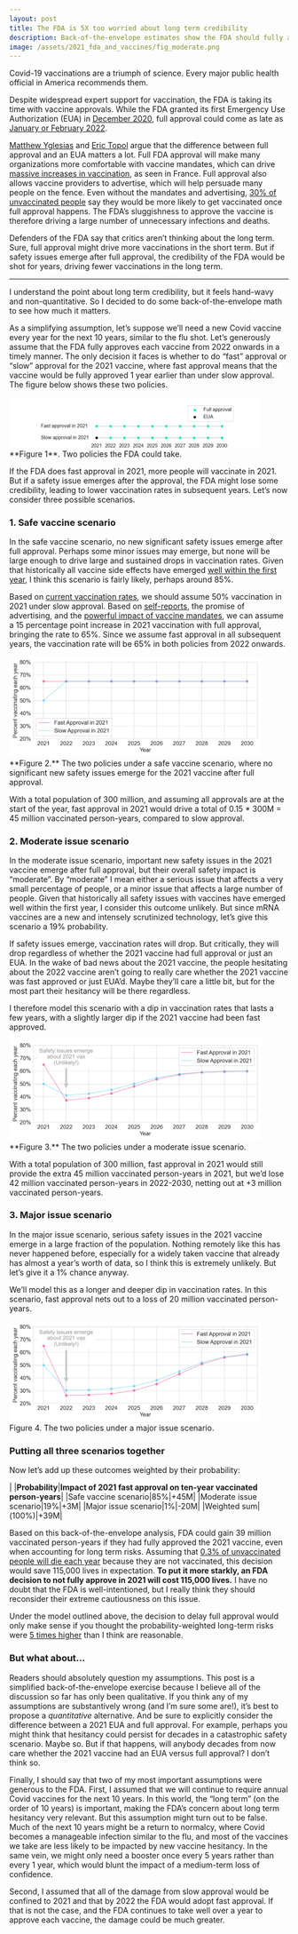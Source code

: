 ```yaml
---
layout: post
title: The FDA is 5X too worried about long term credibility
description: Back-of-the-envelope estimates show the FDA should fully approve the Covid vaccines now.
image: /assets/2021_fda_and_vaccines/fig_moderate.png
---
```



Covid-19 vaccinations are a triumph of science. Every major public health official in America recommends them. 

Despite widespread expert support for vaccination, the FDA is taking its time with vaccine approvals. While the FDA granted its first Emergency Use Authorization (EUA) in [December 2020](https://www.fda.gov/emergency-preparedness-and-response/coronavirus-disease-2019-covid-19/pfizer-biontech-covid-19-vaccine), full approval could come as late as [January or February 2022](https://www.healthline.com/health-news/when-will-the-fda-give-full-approval-for-covid-19-vaccines#Employer-COVID-19-vaccine-mandates).

[Matthew Yglesias](https://www.slowboring.com/p/vaccine-fda-approve) and [Eric Topol](https://www.nytimes.com/2021/07/01/opinion/fda-vaccines-full-approval.html) argue that the difference between full approval and an EUA matters a lot. Full FDA approval will make many organizations more comfortable with vaccine mandates, which can drive [massive increases in vaccination](https://www.economist.com/graphic-detail/2021/07/14/why-vaccine-shy-french-are-suddenly-rushing-to-get-jabbed), as seen in France. Full approval also allows vaccine providers to advertise, which will help persuade many people on the fence. Even without the mandates and advertising, [30% of unvaccinated people](https://www.kff.org/coronavirus-covid-19/poll-finding/kff-covid-19-vaccine-monitor-june-2021/) say they would be more likely to get vaccinated once full approval happens. The FDA’s sluggishness to approve the vaccine is therefore driving a large number of unnecessary infections and deaths.

Defenders of the FDA say that critics aren’t thinking about the long term. Sure, full approval might drive more vaccinations in the short term. But if safety issues emerge after full approval, the credibility of the FDA would be shot for years, driving fewer vaccinations in the long term.

---

I understand the point about long term credibility, but it feels hand-wavy and non-quantitative. So I decided to do some back-of-the-envelope math to see how much it matters.

As a simplifying assumption, let’s suppose we’ll need a new Covid vaccine every year for the next 10 years, similar to the flu shot. Let’s generously assume that the FDA fully approves each vaccine from 2022 onwards in a timely manner. The only decision it faces is whether to do “fast” approval or “slow” approval for the 2021 vaccine, where fast approval means that the vaccine would be fully approved 1 year earlier than under slow approval. The figure below shows these two policies.

<div class="wrapper">
  <img src='/assets/2021_fda_and_vaccines/fig_policies.png' class="inner" style="position:relative border: #222 2px solid; max-width:90%;" >
  <div class="caption">**Figure 1**. Two policies the FDA could take.
  </div>
</div>


If the FDA does fast approval in 2021, more people will vaccinate in 2021. But if a safety issue emerges after the approval, the FDA might lose some credibility, leading to lower vaccination rates in subsequent years. Let’s now consider three possible scenarios.

### 1. Safe vaccine scenario
In the safe vaccine scenario, no new significant safety issues emerge after full approval. Perhaps some minor issues may emerge, but none will be large enough to drive large and sustained drops in vaccination rates. Given that historically all vaccine side effects have emerged [well within the first year](https://www.sandiegouniontribune.com/news/health/story/2021-05-31/misinformation-remains-the-biggest-hurdle-as-vaccination-effort-turns-to-cash-incentives), I think this scenario is fairly likely, perhaps around 85%.

Based on [current vaccination rates](https://www.mayoclinic.org/coronavirus-covid-19/vaccine-tracker), we should assume 50% vaccination in 2021 under slow approval. Based on [self-reports](https://www.kff.org/coronavirus-covid-19/poll-finding/kff-covid-19-vaccine-monitor-june-2021/), the promise of advertising, and the [powerful impact of vaccine mandates](https://www.economist.com/graphic-detail/2021/07/14/why-vaccine-shy-french-are-suddenly-rushing-to-get-jabbed), we can assume a 15 percentage point increase in 2021 vaccination with full approval, bringing the rate to 65%. Since we assume fast approval in all subsequent years, the vaccination rate will be 65% in both policies from 2022 onwards.

<div class="wrapper">
  <img src='/assets/2021_fda_and_vaccines/fig_baseline.png' class="inner" style="position:relative border: #222 2px solid; max-width:90%;" >
  <div class="caption">**Figure 2.** The two policies under a safe vaccine scenario, where no significant new safety issues emerge for the 2021 vaccine after full approval.
  </div>
</div>


With a total population of 300 million, and assuming all approvals are at the start of the year, fast approval in 2021 would drive a total of 0.15 * 300M = 45 million vaccinated person-years, compared to slow approval. 

### 2. Moderate issue scenario
In the moderate issue scenario, important new safety issues in the 2021 vaccine emerge after full approval, but their overall safety impact is “moderate”. By “moderate” I mean either a serious issue that affects a very small percentage of people, or a minor issue that affects a large number of people. Given that historically all safety issues with vaccines have emerged well within the first year, I consider this outcome unlikely. But since mRNA vaccines are a new and intensely scrutinized technology, let’s give this scenario a 19% probability.

If safety issues emerge, vaccination rates will drop. But critically, they will drop regardless of whether the 2021 vaccine had full approval or just an EUA. In the wake of bad news about the 2021 vaccine, the people hesitating about the 2022 vaccine aren’t going to really care whether the 2021 vaccine was fast approved or just EUA’d. Maybe they’ll care a little bit, but for the most part their hesitancy will be there regardless.

I therefore model this scenario with a dip in vaccination rates that lasts a few years, with a slightly larger dip if the 2021 vaccine had been fast approved.

<div class="wrapper">
  <img src='/assets/2021_fda_and_vaccines/fig_moderate.png' class="inner" style="position:relative border: #222 2px solid; max-width:90%;" >
  <div class="caption">**Figure 3.** The two policies under a moderate issue scenario.
  </div>
</div>


With a total population of 300 million, fast approval in 2021 would still provide the extra 45 million vaccinated person-years in 2021, but we’d lose 42 million vaccinated person-years in 2022-2030, netting out at +3 million vaccinated person-years.

### 3. Major issue scenario
In the major issue scenario, serious safety issues in the 2021 vaccine emerge in a large fraction of the population. Nothing remotely like this has never happened before, especially for a widely taken vaccine that already has almost a year’s worth of data, so I think this is extremely unlikely. But let’s give it a 1% chance anyway.

We’ll model this as a longer and deeper dip in vaccination rates. In this scenario, fast approval nets out to a loss of 20 million vaccinated person-years.

<div class="wrapper">
  <img src='/assets/2021_fda_and_vaccines/fig_major.png' class="inner" style="position:relative border: #222 2px solid; max-width:90%;" >
  <div class="caption">Figure 4. The two policies under a major issue scenario.
  </div>
</div>

### Putting all three scenarios together

Now let’s add up these outcomes weighted by their probability:

| |**Probability**|**Impact of 2021 fast approval on ten-year vaccinated person-years**|
|Safe vaccine scenario|85%|+45M|
|Moderate issue scenario|19%|+3M|
|Major issue scenario|1%|-20M|
|Weighted sum|(100%)|+39M|


Based on this back-of-the-envelope analysis, FDA could gain 39 million vaccinated person-years if they had fully approved the 2021 vaccine, even when accounting for long term risks. Assuming that [0.3% of unvaccinated people will die each year](https://www.ncbi.nlm.nih.gov/pmc/articles/PMC7721859/) because they are not vaccinated, this decision would save 115,000 lives in expectation. **To put it more starkly, an FDA decision to not fully approve in 2021 will cost 115,000 lives.** I have no doubt that the FDA is well-intentioned, but I really think they should reconsider their extreme cautiousness on this issue.

Under the model outlined above, the decision to delay full approval would only make sense if you thought the probability-weighted long-term risks were [5 times higher](https://github.com/csaid/fda_and_vaccines/blob/main/FDA%20and%20Vaccines.ipynb) than I think are reasonable.

### But what about…
Readers should absolutely question my assumptions. This post is a simplified back-of-the-envelope exercise because I believe all of the discussion so far has only been qualitative. If you think any of my assumptions are substantively wrong (and I’m sure some are!), it’s best to propose a _quantitative_ alternative. And be sure to explicitly consider the difference between a 2021 EUA and full approval. For example, perhaps you might think that hesitancy could persist for decades in a catastrophic safety scenario. Maybe so. But if that happens, will anybody decades from now care whether the 2021 vaccine had an EUA versus full approval? I don’t think so.

Finally, I should say that two of my most important assumptions were generous to the FDA. First, I assumed that we will continue to require annual Covid vaccines for the next 10 years. In this world, the “long term” (on the order of 10 years) is important, making the FDA’s concern about long term hesitancy very relevant. But this assumption might turn out to be false. Much of the next 10 years might be a return to normalcy, where Covid becomes a manageable infection similar to the flu, and most of the vaccines we take are less likely to be impacted by new vaccine hesitancy. In the same vein, we might only need a booster once every 5 years rather than every 1 year, which would blunt the impact of a medium-term loss of confidence.

Second, I assumed that all of the damage from slow approval would be confined to 2021 and that by 2022 the FDA would adopt fast approval. If that is not the case, and the FDA continues to take well over a year to approve each vaccine, the damage could be much greater.

